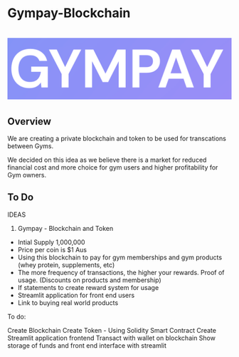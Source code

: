 # Gympay-Blockchain

# ![image_add](Images/Gympay.png)

## Overview

We are creating a private blockchain and token to be used for transcations between Gyms.

We decided on this idea as we believe there is a market for reduced financial cost and more choice for gym users and higher profitability for Gym owners.

## To Do
IDEAS


1. Gympay - Blockchain and Token
- Intial Supply 1,000,000
- Price per coin is $1 Aus
- Using this blockchain to pay for gym memberships and gym products (whey protein, supplements, etc)
- The more frequency of transactions, the higher your rewards. Proof of usage. (Discounts on products and membership)
- If statements to create reward system for usage
- Streamlit application for front end users
- Link to buying real world products


To do:

Create Blockchain
Create Token - Using Solidity Smart Contract
Create Streamlit application frontend
Transact with wallet on blockchain
Show storage of funds and front end interface with streamlit



